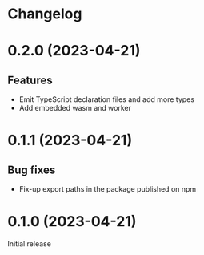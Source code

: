 # Changelog

# 0.2.0 (2023-04-21)

## Features

  - Emit TypeScript declaration files and add more types
  - Add embedded wasm and worker

# 0.1.1 (2023-04-21)

## Bug fixes

  - Fix-up export paths in the package published on npm

# 0.1.0 (2023-04-21)

Initial release
